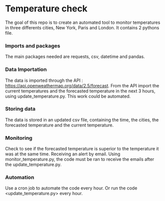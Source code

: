 # Temperature check
The goal of this repo is to create an automated tool to monitor temperatures in three differents cities, New York, Paris and London. It contains 2 pythons file.

### Imports and packages

The main packages needed are requests, csv, datetime and pandas.

### Data Importation

The data is imported through the API : https://api.openweathermap.org/data/2.5/forecast. From the API import the current temperatures and the forecasted temperature in the next 3 hours, using update_temperature.py. This work could be automated.

### Storing data

The data is stored in an updated csv file, containing the time, the cities, the forecasted temperature and the current temperature.

### Monitoring

Check to see if the forecasted temperature is superior to the temperature it was at the same time. Receiving an alert by email. Using monitor_temperature.py, the code must be ran to receive the emails after the update_temperature.py.

### Automation

Use a cron job to automate the code every hour. Or run the code <update_temperature.py> every hour.
